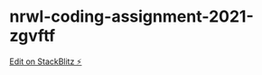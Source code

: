 # nrwl-coding-assignment-2021-zgvftf

[Edit on StackBlitz ⚡️](https://stackblitz.com/edit/nrwl-coding-assignment-2021-zgvftf)